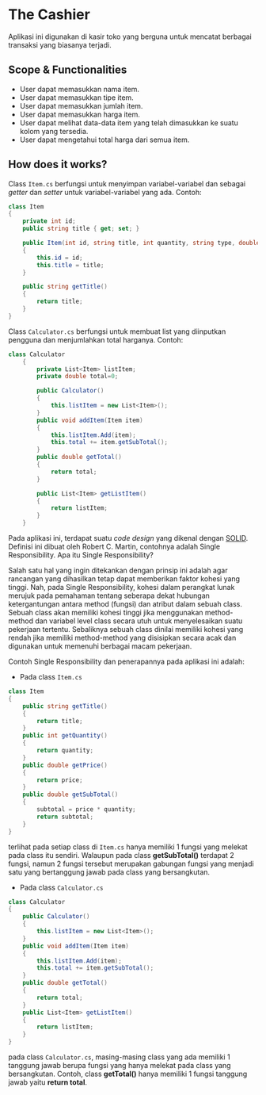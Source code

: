 # The Cashier
Aplikasi ini digunakan di kasir toko yang berguna untuk mencatat berbagai transaksi yang biasanya terjadi.
## Scope & Functionalities
* User dapat memasukkan nama item.
* User dapat memasukkan tipe item.
* User dapat memasukkan jumlah item.
* User dapat memasukkan harga item.
* User dapat melihat data-data item yang telah dimasukkan ke suatu kolom yang tersedia.
* User dapat mengetahui total harga dari semua item.
## How does it works?
Class `Item.cs` berfungsi untuk menyimpan variabel-variabel dan sebagai _getter_ dan _setter_ untuk variabel-variabel yang ada.
Contoh:
```C#
class Item
{
    private int id;
    public string title { get; set; }

    public Item(int id, string title, int quantity, string type, double price)
    {
        this.id = id;
        this.title = title;
    }

    public string getTitle()
    {
        return title;
    }
}
```

Class `Calculator.cs` berfungsi untuk membuat list yang diinputkan pengguna dan menjumlahkan total harganya.
Contoh:
```C#
class Calculator
    {
        private List<Item> listItem;
        private double total=0;

        public Calculator()
        {
            this.listItem = new List<Item>();
        }
        public void addItem(Item item)
        {
            this.listItem.Add(item);
            this.total += item.getSubTotal();
        }
        public double getTotal()
        {
            return total;
        }

        public List<Item> getListItem()
        {
            return listItem;
        }
    }
```

Pada aplikasi ini, terdapat suatu _code design_ yang dikenal dengan [SOLID](https://en.wikipedia.org/wiki/SOLID). 
Definisi ini dibuat oleh Robert C. Martin, contohnya adalah Single Responsibility. 
Apa itu Single Responsibility?

Salah satu hal yang ingin ditekankan dengan prinsip ini adalah agar rancangan yang dihasilkan tetap dapat memberikan faktor kohesi yang tinggi. 
Nah, pada Single Responsibility, kohesi dalam perangkat lunak merujuk pada pemahaman tentang seberapa dekat hubungan ketergantungan antara method (fungsi) dan atribut dalam sebuah class. 
Sebuah class akan memiliki kohesi tinggi jika menggunakan method-method dan variabel level class secara utuh untuk menyelesaikan suatu pekerjaan tertentu. 
Sebaliknya sebuah class dinilai memiliki kohesi yang rendah jika memiliki method-method yang disisipkan secara acak dan digunakan untuk memenuhi berbagai macam pekerjaan.

Contoh Single Responsibility dan penerapannya pada aplikasi ini adalah:
* Pada class `Item.cs`
```C#
class Item
{
    public string getTitle()
    {
        return title;
    }
    public int getQuantity()
    {
        return quantity;
    }
    public double getPrice()
    {
        return price;
    }
    public double getSubTotal()
    {
        subtotal = price * quantity;
        return subtotal;
    }
}
```
terlihat pada setiap class di `Item.cs` hanya memiliki 1 fungsi yang melekat pada class itu sendiri. Walaupun pada class **getSubTotal()** terdapat 2 fungsi, namun 2 fungsi tersebut merupakan gabungan fungsi yang menjadi satu yang bertanggung jawab pada class yang bersangkutan.
* Pada class `Calculator.cs`
```C#
class Calculator
{
    public Calculator()
    {
        this.listItem = new List<Item>();
    }
    public void addItem(Item item)
    {
        this.listItem.Add(item);
        this.total += item.getSubTotal();
    }
    public double getTotal()
    {
        return total;
    }
    public List<Item> getListItem()
    {
        return listItem;
    }
}
```
pada class `Calculator.cs`, masing-masing class yang ada memiliki 1 tanggung jawab berupa fungsi yang hanya melekat pada class yang bersangkutan. 
Contoh, class **getTotal()** hanya memiliki 1 fungsi tanggung jawab yaitu **return total**.